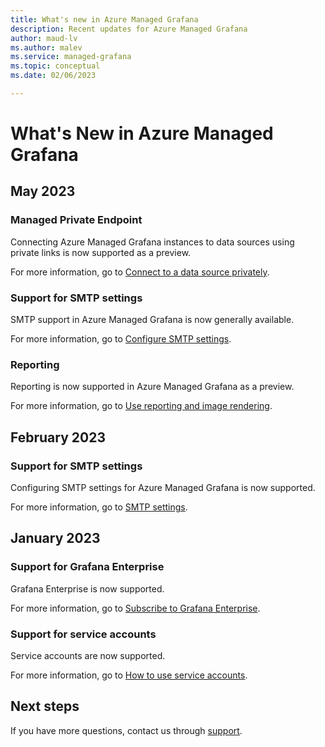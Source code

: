 ```yaml
---
title: What's new in Azure Managed Grafana
description: Recent updates for Azure Managed Grafana
author: maud-lv
ms.author: malev
ms.service: managed-grafana
ms.topic: conceptual
ms.date: 02/06/2023

---
```


# What's New in Azure Managed Grafana

## May 2023

### Managed Private Endpoint

Connecting Azure Managed Grafana instances to data sources using private links is now supported as a preview.

For more information, go to [Connect to a data source privately](how-to-connect-to-data-source-privately.md).

### Support for SMTP settings

SMTP support in Azure Managed Grafana is now generally available.

For more information, go to [Configure SMTP settings](how-to-smtp-settings.md).

### Reporting

Reporting is now supported in Azure Managed Grafana as a preview.

For more information, go to [Use reporting and image rendering](how-to-use-reporting-and-image-rendering.md).

## February 2023

### Support for SMTP settings

Configuring SMTP settings for Azure Managed Grafana is now supported.

For more information, go to [SMTP settings](how-to-smtp-settings.md).

## January 2023

### Support for Grafana Enterprise

Grafana Enterprise is now supported.

For more information, go to [Subscribe to Grafana Enterprise](how-to-grafana-enterprise.md).

### Support for service accounts

Service accounts are now supported.

For more information, go to [How to use service accounts](how-to-service-accounts.md).

## Next steps

If you have more questions, contact us through [support](https://azure.microsoft.com/support/options/).
